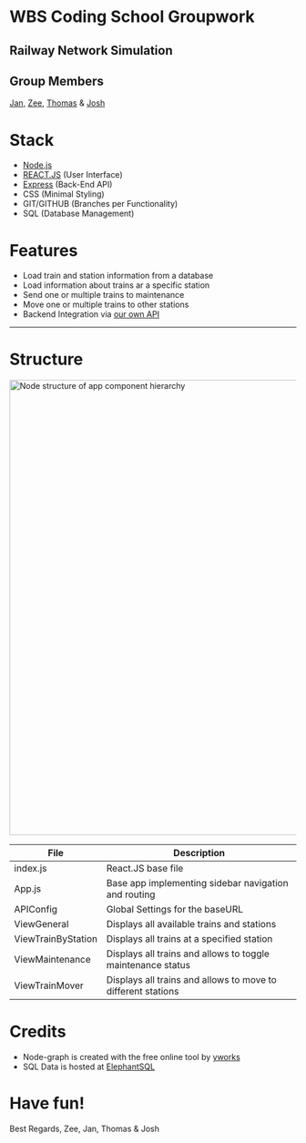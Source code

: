 # WBS Coding School Groupwork
## Railway Network Simulation

## Group Members
[Jan](https://github.com/Scirius), [Zee](https://github.com/zeelib1), [Thomas](https://github.com/ThomasRinke82) & [Josh](https://github.com/koedukativ)

# Stack
* [Node.js](https://nodejs.org/)
* [REACT.JS](https://reactjs.org/) (User Interface)
* [Express](https://expressjs.com/) (Back-End API)
* CSS (Minimal Styling)
* GIT/GITHUB (Branches per Functionality)
* SQL (Database Management)

# Features
* Load train and station information from a database
* Load information about trains ar a specific station
* Send one or multiple trains to maintenance
* Move one or multiple trains to other stations
* Backend Integration via [our own API](https://github.com/koedukativ/railway_api)

________________________________________________
# Structure

<img src="" title="Node structure of app component hierarchy" alt="Node structure of app component hierarchy" width="800">

File               | Description
------------------ | -------------
index.js           | React.JS base file
App.js             | Base app implementing sidebar navigation and routing
APIConfig          | Global Settings for the baseURL
ViewGeneral        | Displays all available trains and stations
ViewTrainByStation | Displays all trains at a specified station
ViewMaintenance    | Displays all trains and allows to toggle maintenance status
ViewTrainMover     | Displays all trains and allows to move to different stations


# Credits

* Node-graph is created with the free online tool by [yworks](https://live.yworks.com/demos/layout/layoutstyles/index.html)
* SQL Data is hosted at [ElephantSQL](https://www.elephantsql.com)

# Have fun!

Best Regards,
Zee, Jan, Thomas & Josh
